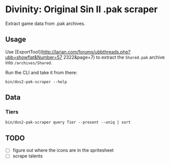 # Divinity: Original Sin II .pak scraper

Extract game data from .pak archives.

## Usage

Use [ExportTool](http://larian.com/forums/ubbthreads.php?ubb=showflat&Number=57
2322&page=7) to extract the `Shared.pak` archive into `/archives/Shared`.

Run the CLI and take it from there:

    bin/dos2-pak-scraper --help

## Data

### Tiers

    bin/dos2-pak-scraper query Tier --present --uniq | sort

## TODO

- [ ] figure out where the icons are in the spritesheet
- [ ] scrape talents